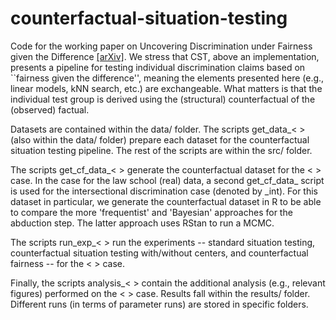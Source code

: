# counterfactual-situation-testing

Code for the working paper on Uncovering Discrimination under Fairness given the Difference [[arXiv]](https://arxiv.org/abs/2302.11944). We stress that CST, above an implementation, presents a pipeline for testing individual discrimination claims based on ``fairness given the difference'', meaning the elements presented here (e.g., linear models, kNN search, etc.) are exchangeable. What matters is that the individual test group is derived using the (structural) counterfactual of the (observed) factual. 

Datasets are contained within the data/ folder. The scripts get_data_< > (also within the data/ folder) prepare each dataset for the counterfactual situation testing pipeline. The rest of the scripts are within the src/ folder. 

The scripts get_cf_data_< > generate the counterfactual dataset for the < > case. In the case for the law school (real) data, a second get_cf_data_ script is used for the intersectional discrimination case (denoted by _int). For this dataset in particular, we generate the counterfactual dataset in R to be able to compare the more 'frequentist' and 'Bayesian' approaches for the abduction step. The latter approach uses RStan to run a MCMC.

The scripts run_exp_< > run the experiments -- standard situation testing, counterfactual situation testing with/without centers, and counterfactual fairness -- for the < > case. 

Finally, the scripts analysis_< > contain the additional analysis (e.g., relevant figures) performed on the < > case. Results fall within the results/ folder. Different runs (in terms of parameter runs) are stored in specific folders. 
